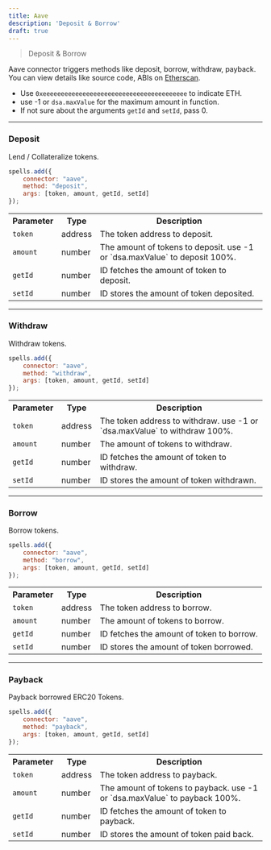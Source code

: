 ```yaml
---
title: Aave
description: 'Deposit & Borrow'
draft: true
---
```

> Deposit & Borrow

Aave connector triggers methods like deposit, borrow, withdraw, payback. You can view details like source code, ABIs on [Etherscan](https://etherscan.io/address/0x3fd79E82CCAc22A1c1b504e8a04bec133CB3f282#code).

- Use `0xeeeeeeeeeeeeeeeeeeeeeeeeeeeeeeeeeeeeeeee` to indicate ETH.
- use -1 or `dsa.maxValue` for the maximum amount in function.
- If not sure about the arguments `getId` and `setId`, pass 0.

---

### Deposit

Lend / Collateralize tokens.

```javascript
spells.add({
    connector: "aave",
    method: "deposit",
    args: [token, amount, getId, setId]
});
```

<table class="table">
  <tr>
    <th>Parameter</th>
    <th>Type</th> 
    <th>Description</th>
  </tr>
  <tr>
    <td><code>token</code></td>
    <td>address</td>
    <td>The token address to deposit.</td>
  <tr>
  <tr>
    <td><code>amount</code></td>
    <td>number</td>
    <td>The amount of tokens to deposit. use -1 or `dsa.maxValue` to deposit 100%.</td>
  <tr>
  <tr>
    <td><code>getId</code></td>
    <td>number</td>
    <td>ID fetches the amount of token to deposit.</td>
  <tr>
  <tr>
    <td><code>setId</code></td>
    <td>number</td>
    <td>ID stores the amount of token deposited.</td>
  <tr>
</table>

---

### Withdraw

Withdraw tokens.

```javascript
spells.add({
    connector: "aave",
    method: "withdraw",
    args: [token, amount, getId, setId]
});
```

<table class="table">
  <tr>
    <th>Parameter</th>
    <th>Type</th> 
    <th>Description</th>
  </tr>
  <tr>
    <td><code>token</code></td>
    <td>address</td>
    <td>The token address to withdraw. use -1 or `dsa.maxValue` to withdraw 100%.</td>
  <tr>
  <tr>
    <td><code>amount</code></td>
    <td>number</td>
    <td>The amount of tokens to withdraw.</td>
  <tr>
  <tr>
    <td><code>getId</code></td>
    <td>number</td>
    <td>ID fetches the amount of token to withdraw.</td>
  <tr>
  <tr>
    <td><code>setId</code></td>
    <td>number</td>
    <td>ID stores the amount of token withdrawn.</td>
  <tr>
</table>

---

### Borrow

Borrow tokens.

```javascript
spells.add({
    connector: "aave",
    method: "borrow",
    args: [token, amount, getId, setId]
});
```

<table class="table">
  <tr>
    <th>Parameter</th>
    <th>Type</th> 
    <th>Description</th>
  </tr>
  <tr>
    <td><code>token</code></td>
    <td>address</td>
    <td>The token address to borrow.</td>
  <tr>
  <tr>
    <td><code>amount</code></td>
    <td>number</td>
    <td>The amount of tokens to borrow.</td>
  <tr>
  <tr>
    <td><code>getId</code></td>
    <td>number</td>
    <td>ID fetches the amount of token to borrow.</td>
  <tr>
  <tr>
    <td><code>setId</code></td>
    <td>number</td>
    <td>ID stores the amount of token borrowed.</td>
  <tr>
</table>

---

### Payback

Payback borrowed ERC20 Tokens.

```javascript
spells.add({
    connector: "aave",
    method: "payback",
    args: [token, amount, getId, setId]
});
```

<table class="table">
  <tr>
    <th>Parameter</th>
    <th>Type</th> 
    <th>Description</th>
  </tr>
  <tr>
    <td><code>token</code></td>
    <td>address</td>
    <td>The token address to payback.</td>
  <tr>
  <tr>
    <td><code>amount</code></td>
    <td>number</td>
    <td>The amount of tokens to payback. use -1 or `dsa.maxValue` to payback 100%.</td>
  <tr>
  <tr>
    <td><code>getId</code></td>
    <td>number</td>
    <td>ID fetches the amount of token to payback.</td>
  <tr>
  <tr>
    <td><code>setId</code></td>
    <td>number</td>
    <td>ID stores the amount of token paid back.</td>
  <tr>
</table>